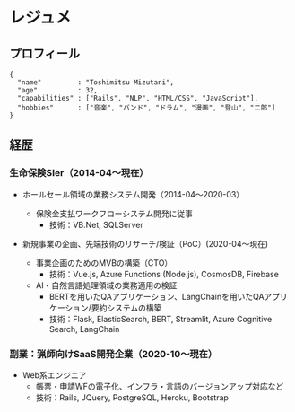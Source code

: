 # レジュメ

## プロフィール
```
{
  "name"         : "Toshimitsu Mizutani",
  "age"          : 32,
  "capabilities" : ["Rails", "NLP", "HTML/CSS", "JavaScript"],
  "hobbies"      : ["音楽", "バンド", "ドラム", "漫画", "登山", "二郎"]
}
```
## 経歴

### 生命保険SIer（2014-04〜現在）
- ホールセール領域の業務システム開発（2014-04〜2020-03）
  - 保険金支払ワークフローシステム開発に従事
    - 技術：VB.Net, SQLServer

- 新規事業の企画、先端技術のリサーチ/検証（PoC）(2020-04〜現在) 
  - 事業企画のためのMVBの構築（CTO）
    - 技術：Vue.js, Azure Functions (Node.js), CosmosDB, Firebase
  - AI・自然言語処理領域の業務適用の検証
    - BERTを用いたQAアプリケーション、LangChainを用いたQAアプリケーション/要約システムの構築
    - 技術：Flask, ElasticSearch, BERT, Streamlit, Azure Cognitive Search, LangChain

### 副業：猟師向けSaaS開発企業（2020-10〜現在）
- Web系エンジニア
  - 帳票・申請WFの電子化、インフラ・言語のバージョンアップ対応など
  - 技術：Rails, JQuery, PostgreSQL, Heroku, Bootstrap
